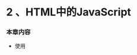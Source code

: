 # 2 、HTML中的JavaScript

### 本章内容

+ 使用<script>元素
+ 行内脚本与外部脚本的比较
+ 文档模式对JavaScript有什么影响
+ 确保JavaScript不可用时的用户体验

### 2.1 <script>元素

将JavaScript插入HTML的主要方法是使用<script>元素。由网景公司创造出来。

+ async：可选。表示应该立即开始下载脚本，但不能阻止其他页面动作。比如下载资源或等待其他脚本加载。只对外部脚本文件有效。
+ charset：可选。使用src属性指定的代码字符集。这个属性很少使用，因为大多数浏览器不在乎它的价值。
+ crossorigin：可选。配置相关请求的CORS（跨域资源共享）设置。默认不使用CORS。crossorigin="anonymous"配置文件请求不必设置凭据标志。crossorigin="use-credentials"设置凭据标志，意味着出站请求会包含凭据。
+ defer：可选。表示脚本可以延迟到文档完全被解析和显示之后再执行。只对外部脚本文件有效。在IE7及更早的版本中，对行内脚本也可以指定这个属性。
+ integrity：可选。允许比对接收到的资源和指定的加密签名以验证子资源完整性（SRI,Subresource Integrity）。如果接收到的资源的签名与这个属性指定的签名不匹配，则页面会报错，脚本不会执行。这个属性可以用于确保内容分发网络（CDN, Content Delivery Network）不会提供恶意内容，不是左右浏览器都支持这个属性。
+ language：废弃。
+ src：可选。表示包含要执行的代码的外部文件。
+ type：可选。代替language，表示代码块中脚本语言的内容类型（也称MIME类型）。按照惯例，这个值始终都是"text/javascript"，尽管"text/javascript"和"text/ecmascript"都已经废弃了。JavaScript文件的MIME类型通常是"application/x-javascript"，不过给type属性这个值有可能导致脚本被忽略。在非IE的浏览器中有效的其他值还有"application/javascript"和"application/ecmascript"。如果这个值是module，则代码会被当成ES6模块，而且只有这时候代码中才能出现import和export关键字。

> 注意：页面在解释JavaScript文件的时候，页面会被阻塞（阻塞时间也包含下载文件的时间）。外部的JavaScript文件的扩展名是 .js 。这不是必须得，因为浏览器不会检查所包含JavaScript文件的扩展名。这就为使用服务器端脚本语言动态生成JavaScript代码，或者在浏览器中将JavaScript扩展语言（如TypeScript，或React的JSX）转译为JavaScript提供了可能性。不过要注意，服务器经常会根据文件扩展来确定响应的正确MIME类型。如果不打算使用．js扩展名，一定要确保服务器能返回正确的MIME类型。

script 标签的src属性是通过get请求来获取 JavaScript 文件的，不受浏览器的同源策略影响。

动态创建的 script 标签加载的JavaScript文件默认是 async 的，但不是所有浏览器都支持 async 属性，所以需要创建动态 script 的时候，可以明确的将其设置为同步加载：

```javascript
    let script = document.createElement('script');
    script.src = 'gibberish.js';
    script.async = false;
    document.head.appendChild(script);
```

以这种方式获取的资源对浏览器的<font color='red'>预加载器</font>是不可见的。这会严重影响他们在资源获取队列中的优先级。根据应用程序的工作方式以及怎么使用，这种方式可能会严重影响性能。要想让预加载器知道这些动态请求文件的存在，可以在文档头部显式声明它们：

```html
<link rel='preload' href='xxx.js'>
```

# 3、语言基础

+ 语法
+ 数据类型
+ 流程控制语句
+ 理解函数

## 3.1 语法

ECMAScript语法很大程度上借鉴了C语言和类C语言。

### 3.1.1 区分大小写

首先要知道的是，ECMAScript中的一切都是要区分大小写的。无论函数、变量、或是操作符都区分大小写

### 3.1.2 标识符

所谓<b>标识符</b>，就是变量、函数、属性、或者函数参数的名称。标识符可以由一或多个下列字符组成：

+ 第一个字符必须是一个字母、下划线、或美元符号；
+ 剩下的其他字符可以是字母、下划线、美元符或者数字；

开启严格模式：

```javascript
"use strict"
```







